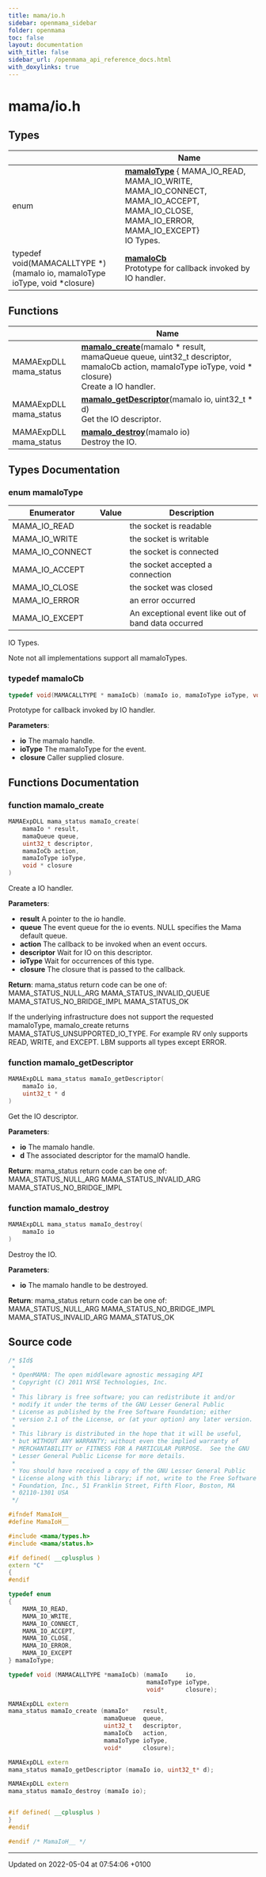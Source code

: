 ```yaml
---
title: mama/io.h
sidebar: openmama_sidebar
folder: openmama
toc: false
layout: documentation
with_title: false
sidebar_url: /openmama_api_reference_docs.html
with_doxylinks: true
---
```


# mama/io.h



## Types

|                | Name           |
| -------------- | -------------- |
| enum| **[mamaIoType](io_8h.html#enum-mamaiotype)** { MAMA_IO_READ, MAMA_IO_WRITE, MAMA_IO_CONNECT, MAMA_IO_ACCEPT, MAMA_IO_CLOSE, MAMA_IO_ERROR, MAMA_IO_EXCEPT}<br>IO Types.  |
| typedef void(MAMACALLTYPE *)(mamaIo io, mamaIoType ioType, void *closure) | **[mamaIoCb](io_8h.html#typedef-mamaiocb)** <br>Prototype for callback invoked by IO handler.  |

## Functions

|                | Name           |
| -------------- | -------------- |
| MAMAExpDLL mama_status | **[mamaIo_create](io_8h.html#function-mamaio-create)**(mamaIo * result, mamaQueue queue, uint32_t descriptor, mamaIoCb action, mamaIoType ioType, void * closure)<br>Create a IO handler.  |
| MAMAExpDLL mama_status | **[mamaIo_getDescriptor](io_8h.html#function-mamaio-getdescriptor)**(mamaIo io, uint32_t * d)<br>Get the IO descriptor.  |
| MAMAExpDLL mama_status | **[mamaIo_destroy](io_8h.html#function-mamaio-destroy)**(mamaIo io)<br>Destroy the IO.  |

## Types Documentation

### enum mamaIoType

| Enumerator | Value | Description |
| ---------- | ----- | ----------- |
| MAMA_IO_READ | |  the socket is readable  |
| MAMA_IO_WRITE | |  the socket is writable  |
| MAMA_IO_CONNECT | |  the socket is connected  |
| MAMA_IO_ACCEPT | |  the socket accepted a connection  |
| MAMA_IO_CLOSE | |  the socket was closed  |
| MAMA_IO_ERROR | |  an error occurred  |
| MAMA_IO_EXCEPT | |  An exceptional event like out of band data occurred  |



IO Types. 

Note not all implementations support all mamaIoTypes. 


### typedef mamaIoCb

```cpp
typedef void(MAMACALLTYPE * mamaIoCb) (mamaIo io, mamaIoType ioType, void *closure);
```

Prototype for callback invoked by IO handler. 

**Parameters**: 

  * **io** The mamaIo handle. 
  * **ioType** The mamaIoType for the event. 
  * **closure** Caller supplied closure. 



## Functions Documentation

### function mamaIo_create

```cpp
MAMAExpDLL mama_status mamaIo_create(
    mamaIo * result,
    mamaQueue queue,
    uint32_t descriptor,
    mamaIoCb action,
    mamaIoType ioType,
    void * closure
)
```

Create a IO handler. 

**Parameters**: 

  * **result** A pointer to the io handle. 
  * **queue** The event queue for the io events. NULL specifies the Mama default queue. 
  * **action** The callback to be invoked when an event occurs. 
  * **descriptor** Wait for IO on this descriptor. 
  * **ioType** Wait for occurrences of this type. 
  * **closure** The closure that is passed to the callback.


**Return**: mama_status return code can be one of: MAMA_STATUS_NULL_ARG MAMA_STATUS_INVALID_QUEUE MAMA_STATUS_NO_BRIDGE_IMPL MAMA_STATUS_OK 

If the underlying infrastructure does not support the requested mamaIoType, mamaIo_create returns MAMA_STATUS_UNSUPPORTED_IO_TYPE. For example RV only supports READ, WRITE, and EXCEPT. LBM supports all types except ERROR.


### function mamaIo_getDescriptor

```cpp
MAMAExpDLL mama_status mamaIo_getDescriptor(
    mamaIo io,
    uint32_t * d
)
```

Get the IO descriptor. 

**Parameters**: 

  * **io** The mamaIo handle.
  * **d** The associated descriptor for the mamaIO handle.


**Return**: mama_status return code can be one of: MAMA_STATUS_NULL_ARG MAMA_STATUS_INVALID_ARG MAMA_STATUS_NO_BRIDGE_IMPL 

### function mamaIo_destroy

```cpp
MAMAExpDLL mama_status mamaIo_destroy(
    mamaIo io
)
```

Destroy the IO. 

**Parameters**: 

  * **io** The mamaIo handle to be destroyed.


**Return**: mama_status return code can be one of: MAMA_STATUS_NULL_ARG MAMA_STATUS_NO_BRIDGE_IMPL MAMA_STATUS_INVALID_ARG MAMA_STATUS_OK 



## Source code

```cpp
/* $Id$
 *
 * OpenMAMA: The open middleware agnostic messaging API
 * Copyright (C) 2011 NYSE Technologies, Inc.
 *
 * This library is free software; you can redistribute it and/or
 * modify it under the terms of the GNU Lesser General Public
 * License as published by the Free Software Foundation; either
 * version 2.1 of the License, or (at your option) any later version.
 *
 * This library is distributed in the hope that it will be useful,
 * but WITHOUT ANY WARRANTY; without even the implied warranty of
 * MERCHANTABILITY or FITNESS FOR A PARTICULAR PURPOSE.  See the GNU
 * Lesser General Public License for more details.
 *
 * You should have received a copy of the GNU Lesser General Public
 * License along with this library; if not, write to the Free Software
 * Foundation, Inc., 51 Franklin Street, Fifth Floor, Boston, MA
 * 02110-1301 USA
 */

#ifndef MamaIoH__
#define MamaIoH__

#include <mama/types.h>
#include <mama/status.h>

#if defined( __cplusplus )
extern "C"
{
#endif

typedef enum
{
    MAMA_IO_READ,       
    MAMA_IO_WRITE,      
    MAMA_IO_CONNECT,    
    MAMA_IO_ACCEPT,     
    MAMA_IO_CLOSE,      
    MAMA_IO_ERROR,      
    MAMA_IO_EXCEPT      
} mamaIoType;

typedef void (MAMACALLTYPE *mamaIoCb) (mamaIo     io,
                                       mamaIoType ioType,
                                       void*      closure);

MAMAExpDLL extern
mama_status mamaIo_create (mamaIo*    result,
                           mamaQueue  queue,
                           uint32_t   descriptor,
                           mamaIoCb   action,
                           mamaIoType ioType,
                           void*      closure);

MAMAExpDLL extern
mama_status mamaIo_getDescriptor (mamaIo io, uint32_t* d);

MAMAExpDLL extern
mama_status mamaIo_destroy (mamaIo io);


#if defined( __cplusplus )
}
#endif

#endif /* MamaIoH__ */
```


-------------------------------

Updated on 2022-05-04 at 07:54:06 +0100
